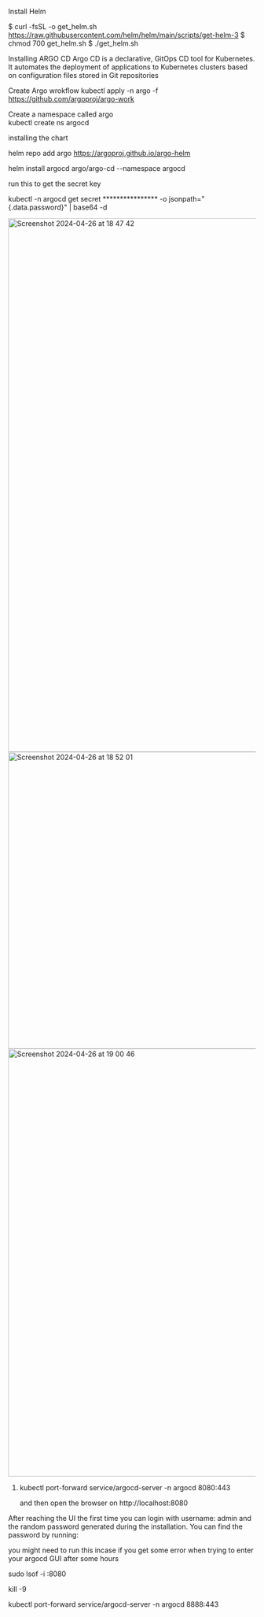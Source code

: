 
Install Helm 
   
$ curl -fsSL -o get_helm.sh https://raw.githubusercontent.com/helm/helm/main/scripts/get-helm-3
$ chmod 700 get_helm.sh
$ ./get_helm.sh

Installing ARGO CD 
Argo CD is a declarative, GitOps CD tool for Kubernetes. It automates the deployment of applications to Kubernetes clusters based on configuration files stored in Git repositories

Create Argo wrokflow 
kubectl apply -n argo -f https://github.com/argoproj/argo-work

Create a namespace called argo   
    kubectl create ns argocd

installing the chart 

   helm repo add argo https://argoproj.github.io/argo-helm

   helm install argocd argo/argo-cd --namespace argocd 
   

run this to get the secret key 

kubectl -n argocd get secret **************** -o jsonpath="{.data.password}" | base64 -d

<img width="1084" alt="Screenshot 2024-04-26 at 18 47 42" src="https://github.com/debolek/Debolek_Devops_Task/assets/37187773/68e9995a-2d9d-4489-811d-02a03c1345aa">


<img width="603" alt="Screenshot 2024-04-26 at 18 52 01" src="https://github.com/debolek/Debolek_Devops_Task/assets/37187773/3d86be42-4316-4fd8-a50c-b0b53446994a">


<img width="869" alt="Screenshot 2024-04-26 at 19 00 46" src="https://github.com/debolek/Debolek_Devops_Task/assets/37187773/4f25fe41-3765-43b6-be1b-f3d4fadd2746">



1. kubectl port-forward service/argocd-server -n argocd 8080:443

    and then open the browser on http://localhost:8080 

After reaching the UI the first time you can login with username: admin and the random password generated during the installation. You can find the password by running:

you might need to run this incase if you get some error when trying to enter your argocd GUI after some hours 

sudo lsof -i :8080

kill -9 <PID>

kubectl port-forward service/argocd-server -n argocd 8888:443





